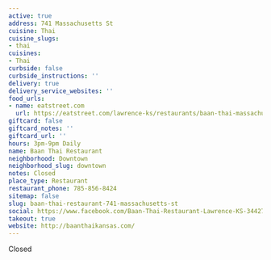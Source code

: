 ```yaml
---
active: true
address: 741 Massachusetts St
cuisine: Thai
cuisine_slugs:
- thai
cuisines:
- Thai
curbside: false
curbside_instructions: ''
delivery: true
delivery_service_websites: ''
food_urls:
- name: eatstreet.com
  url: https://eatstreet.com/lawrence-ks/restaurants/baan-thai-massachusetts-st
giftcard: false
giftcard_notes: ''
giftcard_url: ''
hours: 3pm-9pm Daily
name: Baan Thai Restaurant
neighborhood: Downtown
neighborhood_slug: downtown
notes: Closed
place_type: Restaurant
restaurant_phone: 785-856-8424
sitemap: false
slug: baan-thai-restaurant-741-massachusetts-st
social: https://www.facebook.com/Baan-Thai-Restaurant-Lawrence-KS-344278702411383/
takeout: true
website: http://baanthaikansas.com/
---
```


Closed
